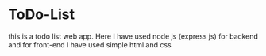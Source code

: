 # ToDo-List
this is a todo list web app. Here I have used node js (express js) for backend and for front-end I have used simple html and css
